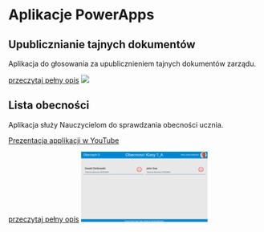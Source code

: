 # Aplikacje PowerApps

## Upublicznianie tajnych dokumentów
Aplikacja do głosowania za upublicznieniem tajnych dokumentów zarządu.


<a href="Upublicznianie%20Tajnych%20Dokumentów/README.md">przeczytaj pełny opis</a>
<img width="50%" src="Upublicznianie%20Tajnych%20Dokumentów/Images/img1.png">
## Lista obecności
Aplikacja służy Nauczycielom do sprawdzania obecności ucznia.

[Prezentacja applikacji w YouTube](https://youtu.be/xsnJdSmDLgg)

<a href="Lista%20Obecnosci/README.md">przeczytaj pełny opis</a>
<img width="50%" src="Lista%20Obecnosci/Images/ObecnosciS1.png">